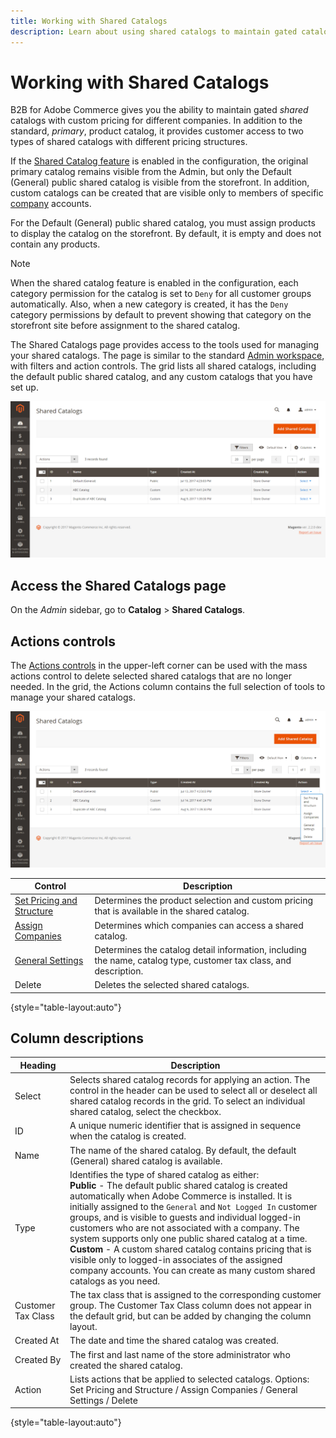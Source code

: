 ```yaml
---
title: Working with Shared Catalogs
description: Learn about using shared catalogs to maintain gated catalogs with custom pricing for different companies.
---
```

# Working with Shared Catalogs

B2B for Adobe Commerce gives you the ability to maintain gated _shared_ catalogs with custom pricing for different companies. In addition to the standard, _primary_, product catalog, it provides customer access to two types of shared catalogs with different pricing structures.

If the [Shared Catalog feature](enable-basic-features.md) is enabled in the configuration, the original primary catalog remains visible from the Admin, but only the Default (General) public shared catalog is visible from the storefront. In addition, custom catalogs can be created that are visible only to members of specific [company](account-companies.md) accounts.

For the Default (General) public shared catalog, you must assign products to display the catalog on the storefront. By default, it is empty and does not contain any products.

>[!NOTE]
>
>When the shared catalog feature is enabled in the configuration, each category permission for the catalog is set to `Deny` for all customer groups automatically. Also, when a new category is created, it has the `Deny` category permissions by default to prevent showing that category on the storefront site before assignment to the shared catalog.

The Shared Catalogs page provides access to the tools used for managing your shared catalogs. The page is similar to the standard [Admin workspace](https://docs.magento.com/user-guide/stores/admin-workspace.html), with filters and action controls. The grid lists all shared catalogs, including the default public shared catalog, and any custom catalogs that you have set up.

![Shared Catalogs](./assets/shared-catalogs-grid.png)<!-- zoom -->

## Access the Shared Catalogs page

On the _Admin_ sidebar, go to **Catalog** > **Shared Catalogs**.

## Actions controls

The [Actions controls](https://docs.magento.com/user-guide/stores/admin-actions-control.html) in the upper-left corner can be used with the mass actions control to delete selected shared catalogs that are no longer needed. In the grid, the Actions column contains the full selection of tools to manage your shared catalogs.

![Shared Catalog Actions](./assets/shared-catalog-grid-action-column-controls.png)<!-- zoom -->

|Control|Description|
|------|-----------|
|[Set Pricing and Structure](catalog-shared-pricing-structure.md)|Determines the product selection and custom pricing that is available in the shared catalog.|
|[Assign Companies](catalog-shared-assign-companies.md)|Determines which companies can access a shared catalog.|
|[General Settings](catalog-shared-manage.md)|Determines the catalog detail information, including the name, catalog type, customer tax class, and description.|
|Delete|Deletes the selected shared catalogs.|

{style="table-layout:auto"}

## Column descriptions

|Heading|Description|
|--- |--- |
|Select|Selects shared catalog records for applying an action. The control in the header can be used to select all or deselect all shared catalog records in the grid. To select an individual shared catalog, select the checkbox.|
|ID|A unique numeric identifier that is assigned in sequence when the catalog is created.|
|Name|The name of the shared catalog. By default, the default (General) shared catalog is available.|
|Type|Identifies the type of shared catalog as either: <br/>**Public** - The default public shared catalog is created automatically when Adobe Commerce is installed. It is initially assigned to the `General` and `Not Logged In` customer groups, and is visible to guests and individual logged-in customers who are not associated with a company. The system supports only one public shared catalog at a time. <br/>**Custom** - A custom shared catalog contains pricing that is visible only to logged-in associates of the assigned company accounts. You can create as many custom shared catalogs as you need.|
|Customer Tax Class|The tax class that is assigned to the corresponding customer group. The Customer Tax Class column does not appear in the default grid, but can be added by changing the column layout.|
|Created At|The date and time the shared catalog was created.|
|Created By|The first and last name of the store administrator who created the shared catalog.|
|Action|Lists actions that be applied to selected catalogs. Options: Set Pricing and Structure / Assign Companies / General Settings / Delete|

{style="table-layout:auto"}